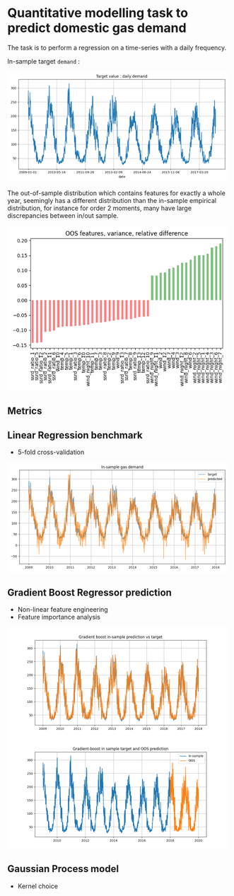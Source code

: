 # Quantitative modelling task to predict domestic gas demand

The task is to perform a regression on a time-series
with a daily frequency.

In-sample target `demand` :

<img src="img/train_demand.png" width="500px" />

The out-of-sample distribution 
which contains features for exactly a whole year,
seemingly has a different distribution than the in-sample 
empirical distribution, for instance for order 2 moments,
many have large discrepancies between in/out sample. 

<img src="img/oos_var_diff.png" width="500px" />


## Metrics 

## Linear Regression benchmark

- 5-fold cross-validation 


<img src="img/linear_prediction.png" width="500px" />


## Gradient Boost Regressor prediction

- Non-linear feature engineering
- Feature importance analysis


<img src="img/gb_in_sample.png" width="500px" />

<img src="img/gb_oos_prediction.png" width="500px" />


## Gaussian Process model

- Kernel choice

